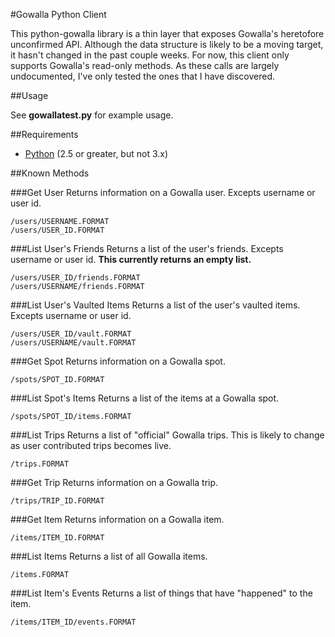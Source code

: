 #Gowalla Python Client

This python-gowalla library is a thin layer that exposes Gowalla's heretofore unconfirmed API. Although the data structure is likely to be a moving target, it hasn't changed in the past couple weeks. For now, this client only supports Gowalla's read-only methods. As these calls are largely undocumented, I've only tested the ones that I have discovered.


##Usage

See **gowallatest.py** for example usage.


##Requirements

- [Python](http://python.org/) (2.5 or greater, but not 3.x)


##Known Methods

###Get User
Returns information on a Gowalla user. Excepts username or user id.

	/users/USERNAME.FORMAT
	/users/USER_ID.FORMAT


###List User's Friends
Returns a list of the user's friends. Excepts username or user id. **This currently returns an empty list.**

	/users/USER_ID/friends.FORMAT
	/users/USERNAME/friends.FORMAT


###List User's Vaulted Items
Returns a list of the user's vaulted items. Excepts username or user id.

	/users/USER_ID/vault.FORMAT
	/users/USERNAME/vault.FORMAT


###Get Spot
Returns information on a Gowalla spot.

	/spots/SPOT_ID.FORMAT


###List Spot's Items
Returns a list of the items at a Gowalla spot.

	/spots/SPOT_ID/items.FORMAT


###List Trips
Returns a list of "official" Gowalla trips. This is likely to change as user contributed trips becomes live.

	/trips.FORMAT 


###Get Trip 
Returns information on a Gowalla trip.

	/trips/TRIP_ID.FORMAT


###Get Item
Returns information on a Gowalla item.

	/items/ITEM_ID.FORMAT


###List Items
Returns a list of all Gowalla items.

	/items.FORMAT


###List Item's Events
Returns a list of things that have "happened" to the item.

	/items/ITEM_ID/events.FORMAT
